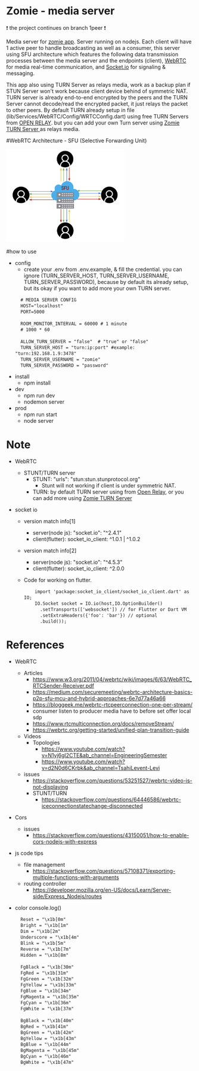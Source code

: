 # Zomie - media server
:heavy_exclamation_mark: the project continues on branch 1peer :heavy_exclamation_mark:

Media server for <a href="https://github.com/Mamena2020/zomie-app"> zomie app</a>. 
Server running on nodejs. Each client will have 1 active peer to handle broadcasting as well as a consumer, 
this server using SFU architecture which features the following data transmission processes between the media server and the endpoints (client), <a href="https://webrtc.org">WebRTC</a> for media real-time communication, and <a href="https://socket.io">Socket.io</a> for signaling & messaging.

This app also using TURN Server as relays media, work as a backup plan if STUN Server won't work because client device behind of symmetric NAT. TURN server is already end-to-end encrypted by the peers and the TURN Server cannot decode/read the encrypted packet, it just relays the packet to other peers. By default TURN already setup in file (lib/Services/WebRTC/Config/WRTCConfig.dart)
using free TURN Servers from <a href="https://www.metered.ca/tools/openrelay/">OPEN RELAY</a>.
but you can add your own Turn server using <a href="https://github.com/Mamena2020/zomie-turn-server">Zomie TURN Server </a> as relays media.



#WebRTC Architecture - SFU (Selective Forwarding Unit)

<a href="https://medium.com/securemeeting/webrtc-architecture-basics-p2p-sfu-mcu-and-hybrid-approaches-6e7d77a46a66">
<img src="img/sfu.png" height="250">
</a>


#how to use
  - config
    - create your .env from .env.example, & fill the credential.
     you can ignore (TURN_SERVER_HOST, TURN_SERVER_USERNAME, TURN_SERVER_PASSWORD), because by default its already setup, but its okay if you want to add more your own TURN server.
    ```
      # MEDIA SERVER CONFIG
      HOST="localhost"
      PORT=5000

      ROOM_MONITOR_INTERVAL = 60000 # 1 minute  
      # 1000 * 60

      ALLOW_TURN_SERVER = "false"  # "true" or "false"
      TURN_SERVER_HOST = "turn:ip:port" #example: "turn:192.168.1.9:3478"
      TURN_SERVER_USERNAME = "zomie"
      TURN_SERVER_PASSWORD = "password"
    ```
  - install
    - npm install
  - dev
    - npm run dev
    - nodemon server
  - prod
    - npm run start
    - node server   



# Note

- WebRTC
  - STUNT/TURN server
     - STUNT:  "urls": "stun:stun.stunprotocol.org"
        - Stunt will not working if client is under symmetric NAT. 
     - TURN: by default TURN server using from <a href="https://www.metered.ca/tools/openrelay">Open Relay</a>, or you can add more using <a href="https://github.com/Mamena2020/zomie-turn-server">Zomie TURN Server </a>

- socket io
  -  version match info[1]
     - server(node js): "socket.io": "^2.4.1"
     - client(flutter):  socket_io_client: ^1.0.1 | ^1.0.2
  
  -  version match info[2]
     - server(node js): "socket.io": "^4.5.3"
     - client(flutter):  socket_io_client: ^2.0.0

  - Code for working on flutter.
      ```
          import 'package:socket_io_client/socket_io_client.dart' as IO;
          IO.Socket socket = IO.io(host,IO.OptionBuilder()
            .setTransports(['websocket']) // for Flutter or Dart VM
            .setExtraHeaders({'foo': 'bar'}) // optional
            .build());
      ```    

# References

- WebRTC
  - Articles
    - https://www.w3.org/2011/04/webrtc/wiki/images/6/63/WebRTC_RTCSender-Receiver.pdf
    - https://medium.com/securemeeting/webrtc-architecture-basics-p2p-sfu-mcu-and-hybrid-approaches-6e7d77a46a66
    - https://bloggeek.me/webrtc-rtcpeerconnection-one-per-stream/
    - consumer listen to producer media have to before set offer local sdp 
    - https://www.rtcmulticonnection.org/docs/removeStream/
    - https://webrtc.org/getting-started/unified-plan-transition-guide
  - Videos 
    - Topologies
       - https://www.youtube.com/watch?v=N1yj6gI2CTE&ab_channel=EngineeringSemester
       - https://www.youtube.com/watch?v=d2N0d6CKrbk&ab_channel=TsahiLevent-Levi
  - issues
    - https://stackoverflow.com/questions/53251527/webrtc-video-is-not-displaying
    - STUNT/TURN
       - https://stackoverflow.com/questions/64446586/webrtc-iceconnectionstatechange-disconnected

- Cors  
  - issues
    - https://stackoverflow.com/questions/43150051/how-to-enable-cors-nodejs-with-express      
- js code tips
  - file management
    - https://stackoverflow.com/questions/57108371/exporting-multiple-functions-with-arguments 
  - routing  controller
    - https://developer.mozilla.org/en-US/docs/Learn/Server-side/Express_Nodejs/routes 


- color console.log()
  ```
    Reset = "\x1b[0m"
    Bright = "\x1b[1m"
    Dim = "\x1b[2m"
    Underscore = "\x1b[4m"
    Blink = "\x1b[5m"
    Reverse = "\x1b[7m"
    Hidden = "\x1b[8m"

    FgBlack = "\x1b[30m"
    FgRed = "\x1b[31m"
    FgGreen = "\x1b[32m"
    FgYellow = "\x1b[33m"
    FgBlue = "\x1b[34m"
    FgMagenta = "\x1b[35m"
    FgCyan = "\x1b[36m"
    FgWhite = "\x1b[37m"

    BgBlack = "\x1b[40m"
    BgRed = "\x1b[41m"
    BgGreen = "\x1b[42m"
    BgYellow = "\x1b[43m"
    BgBlue = "\x1b[44m"
    BgMagenta = "\x1b[45m"
    BgCyan = "\x1b[46m"
    BgWhite = "\x1b[47m" 

  ```
    

  
